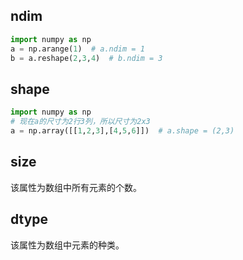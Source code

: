 ## ndim

```python
import numpy as np 
a = np.arange(1)  # a.ndim = 1
b = a.reshape(2,3,4)  # b.ndim = 3
```

## shape

```python
import numpy as np  
# 现在a的尺寸为2行3列，所以尺寸为2x3
a = np.array([[1,2,3],[4,5,6]])  # a.shape = (2,3)
```

## size

该属性为数组中所有元素的个数。

## dtype

该属性为数组中元素的种类。


